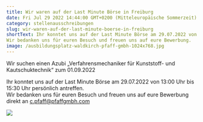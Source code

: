 ```yaml
---
title: Wir waren auf der Last Minute Börse in Freiburg
date: Fri Jul 29 2022 14:44:00 GMT+0200 (Mitteleuropäische Sommerzeit)
category: stellenausschreibungen
slug: wir-waren-auf-der-last-minute-boerse-in-freiburg
shortText: Ihr konntet uns auf der Last Minute Börse am 29.07.2022 von 13:00 Uhr bis 15:30 Uhr persönlich antreffen.
Wir bedanken uns für euren Besuch und freuen uns auf eure Bewerbung.
image: /ausbildungsplatz-waldkirch-pfaff-gmbh-1024x768.jpg
---
```


Wir suchen einen Azubi „Verfahrensmechaniker für Kunststoff- und Kautschuktechnik“ zum 01.09.2022</p>

<p>Ihr konntet uns auf der Last Minute Börse am 29.07.2022 von 13:00 Uhr bis 15:30 Uhr persönlich antreffen.<br>Wir bedanken uns für euren Besuch und freuen uns auf eure Bewerbung direkt an <a href="mailto:c.pfaff@pfaffgmbh.com">c.pfaff@pfaffgmbh.com</a></p>

![](/LMB_Flyer_web-720x1024.jpg)